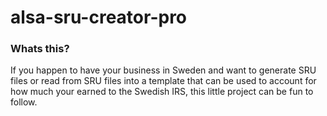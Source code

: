 # alsa-sru-creator-pro
### Whats this?
If you happen to have your business in Sweden and want to generate SRU files or
read from SRU files into a template that can be used to account for how much your earned to the Swedish IRS, this little project can be fun to follow.
